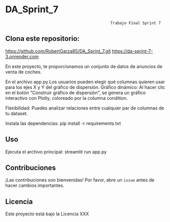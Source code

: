 # DA_Sprint_7
                                                  Trabajo Final Sprint 7

 ## Clona este repositorio:

 https://github.com/RobertGarza85/DA_Sprint_7.git
 https://da-sprint-7-3.onrender.com

 En este proyecto, te proporcionamos un conjunto de datos de anuncios de venta de coches. 

 En el archivo app.py Los usuarios pueden elegir qué columnas quieren usar para los ejes X y Y del gráfico de dispersión.
 Gráfico dinámico: Al hacer clic en el botón "Construir gráfico de dispersión", se genera un gráfico interactivo con Plotly, coloreado por la columna condition.


Flexibilidad: Puedes analizar relaciones entre cualquier par de columnas de tu dataset.

Instala las dependencias:
pip install -r requirements.txt

## Uso
Ejecuta el archivo principal:
streamlit run app.py

## Contribuciones
¡Las contribuciones son bienvenidas! Por favor, abre un `issue` antes de hacer cambios importantes.

## Licencia

Este proyecto está bajo la Licencia XXX


